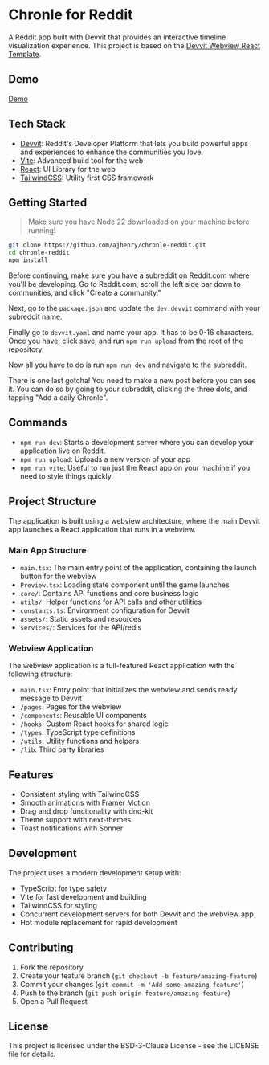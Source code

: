 # Chronle for Reddit

A Reddit app built with Devvit that provides an interactive timeline visualization experience. This project is based on the [Devvit Webview React Template](https://github.com/devvit-io/devvit-webview-react).

## Demo

[Demo](https://github.com/user-attachments/assets/1c7e770c-fce1-4d16-a864-fc9a74d42bae)

## Tech Stack

- [Devvit](https://developers.reddit.com/docs/): Reddit's Developer Platform that lets you build powerful apps and experiences to enhance the communities you love.
- [Vite](https://vite.dev/): Advanced build tool for the web
- [React](https://react.dev/): UI Library for the web
- [TailwindCSS](https://tailwindcss.com/): Utility first CSS framework

## Getting Started

> Make sure you have Node 22 downloaded on your machine before running!

```sh
git clone https://github.com/ajhenry/chronle-reddit.git
cd chronle-reddit
npm install
```

Before continuing, make sure you have a subreddit on Reddit.com where you'll be developing. Go to Reddit.com, scroll the left side bar down to communities, and click "Create a community."

Next, go to the `package.json` and update the `dev:devvit` command with your subreddit name.

Finally go to `devvit.yaml` and name your app. It has to be 0-16 characters. Once you have, click save, and run `npm run upload` from the root of the repository.

Now all you have to do is run `npm run dev` and navigate to the subreddit.

There is one last gotcha! You need to make a new post before you can see it. You can do so by going to your subreddit, clicking the three dots, and tapping "Add a daily Chronle".

## Commands

- `npm run dev`: Starts a development server where you can develop your application live on Reddit.
- `npm run upload`: Uploads a new version of your app
- `npm run vite`: Useful to run just the React app on your machine if you need to style things quickly.

## Project Structure

The application is built using a webview architecture, where the main Devvit app launches a React application that runs in a webview.

### Main App Structure

- `main.tsx`: The main entry point of the application, containing the launch button for the webview
- `Preview.tsx`: Loading state component until the game launches
- `core/`: Contains API functions and core business logic
- `utils/`: Helper functions for API calls and other utilities
- `constants.ts`: Environment configuration for Devvit
- `assets/`: Static assets and resources
- `services/`: Services for the API/redis

### Webview Application

The webview application is a full-featured React application with the following structure:

- `main.tsx`: Entry point that initializes the webview and sends ready message to Devvit
- `/pages`: Pages for the webview
- `/components`: Reusable UI components
- `/hooks`: Custom React hooks for shared logic
- `/types`: TypeScript type definitions
- `/utils`: Utility functions and helpers
- `/lib`: Third party libraries

## Features

- Consistent styling with TailwindCSS
- Smooth animations with Framer Motion
- Drag and drop functionality with dnd-kit
- Theme support with next-themes
- Toast notifications with Sonner

## Development

The project uses a modern development setup with:

- TypeScript for type safety
- Vite for fast development and building
- TailwindCSS for styling
- Concurrent development servers for both Devvit and the webview app
- Hot module replacement for rapid development

## Contributing

1. Fork the repository
2. Create your feature branch (`git checkout -b feature/amazing-feature`)
3. Commit your changes (`git commit -m 'Add some amazing feature'`)
4. Push to the branch (`git push origin feature/amazing-feature`)
5. Open a Pull Request

## License

This project is licensed under the BSD-3-Clause License - see the LICENSE file for details.
